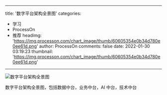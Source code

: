 
---
title: '数字平台架构全景图'
categories: 
 - 学习
 - ProcessOn
 - 推荐
headimg: 'https://img.processon.com/chart_image/thumb/60605354e0b34d780e0ee61d.png'
author: ProcessOn
comments: false
date: 2022-01-30 03:19:23
thumbnail: 'https://img.processon.com/chart_image/thumb/60605354e0b34d780e0ee61d.png'
---

<div>   
<img class="thumb" alt="数字平台架构全景图" src="https://img.processon.com/chart_image/thumb/60605354e0b34d780e0ee61d.png" referrerpolicy="no-referrer">
<p>数字平台架构全景图，包括数据中台，业务中台，AI 中台，技术中台</p>  
</div>
            